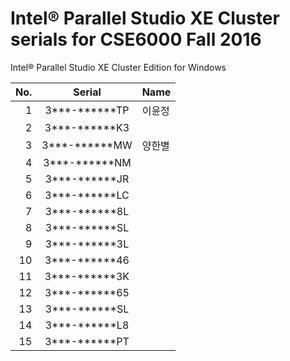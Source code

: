 ﻿# Intel® Parallel Studio XE Cluster serials for CSE6000 Fall 2016

Intel® Parallel Studio XE Cluster Edition for Windows

No.  | Serial        |  Name
----:|:-------------:| :------
   1 | 3***-******TP | 이윤정
   2 | 3***-******K3 |
   3 | 3***-******MW | 양한별
   4 | 3***-******NM |
   5 | 3***-******JR |
   6 | 3***-******LC |
   7 | 3***-******8L |
   8 | 3***-******SL |
   9 | 3***-******3L |
  10 | 3***-******46 |
  11 | 3***-******3K |
  12 | 3***-******65 | 
  13 | 3***-******SL |
  14 | 3***-******L8 |
  15 | 3***-******PT |
